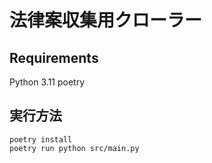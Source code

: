 # 法律案収集用クローラー

## Requirements
Python 3.11
poetry

## 実行方法
```
poetry install
poetry run python src/main.py
```
